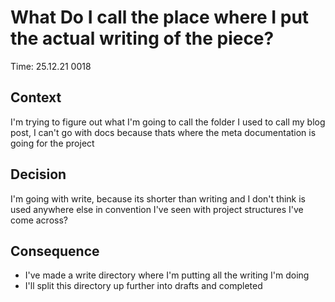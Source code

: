 # What Do I call the place where I put the actual writing of the piece?

Time: 25.12.21 0018

## Context

I'm trying to figure out what I'm going to call the folder I used to call my blog post, I can't go with docs because thats where the meta documentation is going for the project

## Decision

I'm going with write, because its shorter than writing and I don't think is used anywhere else in convention I've seen with project structures I've come across?

## Consequence

* I've made a write directory where I'm putting all the writing I'm doing
* I'll split this directory up further into drafts and completed
